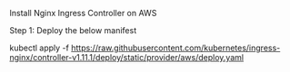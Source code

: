 Install Nginx Ingress Controller on AWS

Step 1: Deploy the below manifest

kubectl apply -f https://raw.githubusercontent.com/kubernetes/ingress-nginx/controller-v1.11.1/deploy/static/provider/aws/deploy.yaml

